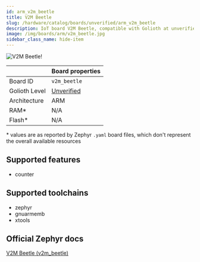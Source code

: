 ```yaml
---
id: arm_v2m_beetle
title: V2M Beetle
slug: /hardware/catalog/boards/unverified/arm_v2m_beetle
description: IoT board V2M Beetle, compatible with Golioth at unverified level.
image: /img/boards/arm/v2m_beetle.jpg
sidebar_class_name: hide-item
---
```


[//]: # (This is an auto-generated file, do not edit! Changes to it will be lost upon re-generation)

![V2M Beetle!](/img/boards/arm/v2m_beetle.jpg "V2M Beetle")

|                | Board properties     |
| -------------  | -------------------- |
| Board ID       | `v2m_beetle` |
| Golioth Level  | [Unverified](/hardware#unverified-boards) |
| Architecture   | ARM |
| RAM*           | N/A |
| Flash*         | N/A |

\* values are as reported by Zephyr `.yaml` board files, which don't represent the overall available resources



## Supported features

* counter

## Supported toolchains

* zephyr
* gnuarmemb
* xtools

## Official Zephyr docs

[V2M Beetle (v2m_beetle)](https://docs.zephyrproject.org/latest/boards/arm/v2m_beetle/doc/index.html)
